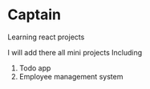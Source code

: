 # Captain
Learning react projects

I will add there all mini projects 
Including 
1. Todo app
2. Employee management system
